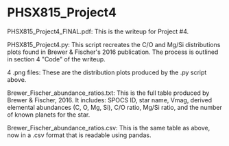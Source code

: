 # PHSX815_Project4
PHSX815_Project4_FINAL.pdf: This is the writeup for Project #4. 

PHSX815_Project4.py: This script recreates the C/O and Mg/Si distributions plots found in Brewer & Fischer's 2016 publication. The process is outlined in section 4 "Code" of the writeup.

4 .png files: These are the distribution plots produced by the .py script above. 

Brewer_Fischer_abundance_ratios.txt: This is the full table produced by Brewer & Fischer, 2016. It includes: SPOCS ID, star name, Vmag, derived elemental abundances (C, O, Mg, Si), C/O ratio, Mg/Si ratio, and the number of known planets for the star.

Brewer_Fischer_abundance_ratios.csv: This is the same table as above, now in a .csv format that is readable using pandas.
